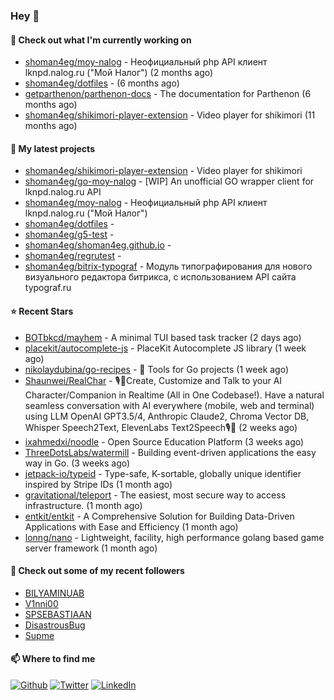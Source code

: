 ### Hey 👋

#### 👷 Check out what I'm currently working on

- [shoman4eg/moy-nalog](https://github.com/shoman4eg/moy-nalog) - Неофициальный php API клиент lknpd.nalog.ru (&#34;Мой Налог&#34;)  (2 months ago)
- [shoman4eg/dotfiles](https://github.com/shoman4eg/dotfiles) -  (6 months ago)
- [getparthenon/parthenon-docs](https://github.com/getparthenon/parthenon-docs) - The documentation for Parthenon (6 months ago)
- [shoman4eg/shikimori-player-extension](https://github.com/shoman4eg/shikimori-player-extension) - Video player for shikimori (11 months ago)

#### 🌱 My latest projects

- [shoman4eg/shikimori-player-extension](https://github.com/shoman4eg/shikimori-player-extension) - Video player for shikimori
- [shoman4eg/go-moy-nalog](https://github.com/shoman4eg/go-moy-nalog) - [WIP] An unofficial GO wrapper client for lknpd.nalog.ru API 
- [shoman4eg/moy-nalog](https://github.com/shoman4eg/moy-nalog) - Неофициальный php API клиент lknpd.nalog.ru (&#34;Мой Налог&#34;) 
- [shoman4eg/dotfiles](https://github.com/shoman4eg/dotfiles) - 
- [shoman4eg/g5-test](https://github.com/shoman4eg/g5-test) - 
- [shoman4eg/shoman4eg.github.io](https://github.com/shoman4eg/shoman4eg.github.io) - 
- [shoman4eg/regrutest](https://github.com/shoman4eg/regrutest) - 
- [shoman4eg/bitrix-typograf](https://github.com/shoman4eg/bitrix-typograf) - Модуль типографирования для нового визуального редактора битрикса, с использованием API сайта typograf.ru

#### ⭐ Recent Stars

- [BOTbkcd/mayhem](https://github.com/BOTbkcd/mayhem) - A minimal TUI based task tracker (2 days ago)
- [placekit/autocomplete-js](https://github.com/placekit/autocomplete-js) - PlaceKit Autocomplete JS library (1 week ago)
- [nikolaydubina/go-recipes](https://github.com/nikolaydubina/go-recipes) - 🦩 Tools for Go projects (1 week ago)
- [Shaunwei/RealChar](https://github.com/Shaunwei/RealChar) - 🎙️🤖Create, Customize and Talk to your AI Character/Companion in Realtime (All in One Codebase!). Have a natural seamless conversation with AI everywhere (mobile, web and terminal) using LLM OpenAI GPT3.5/4, Anthropic Claude2, Chroma Vector DB, Whisper Speech2Text, ElevenLabs Text2Speech🎙️🤖 (2 weeks ago)
- [ixahmedxi/noodle](https://github.com/ixahmedxi/noodle) - Open Source Education Platform (3 weeks ago)
- [ThreeDotsLabs/watermill](https://github.com/ThreeDotsLabs/watermill) - Building event-driven applications the easy way in Go. (3 weeks ago)
- [jetpack-io/typeid](https://github.com/jetpack-io/typeid) - Type-safe, K-sortable, globally unique identifier inspired by Stripe IDs (1 month ago)
- [gravitational/teleport](https://github.com/gravitational/teleport) - The easiest, most secure way to access infrastructure. (1 month ago)
- [entkit/entkit](https://github.com/entkit/entkit) - A Comprehensive Solution for Building Data-Driven Applications with Ease and Efficiency (1 month ago)
- [lonng/nano](https://github.com/lonng/nano) - Lightweight, facility, high performance golang based game server framework (1 month ago)

#### 👯 Check out some of my recent followers

- [BILYAMINUAB](https://github.com/BILYAMINUAB)
- [V1nni00](https://github.com/V1nni00)
- [SPSEBASTIAAN](https://github.com/SPSEBASTIAAN)
- [DisastrousBug](https://github.com/DisastrousBug)
- [Supme](https://github.com/Supme)


#### 📫 Where to find me
<p>
<a href="https://github.com/shoman4eg" target="_blank"><img alt="Github" src="https://img.shields.io/badge/GitHub-%2312100E.svg?&style=for-the-badge&logo=Github&logoColor=white" /></a>
<a href="https://twitter.com/shoman4eg" target="_blank"><img alt="Twitter" src="https://img.shields.io/badge/twitter-%231DA1F2.svg?&style=for-the-badge&logo=twitter&logoColor=white" /></a>
<a href="https://www.linkedin.com/in/artemdubinin/" target="_blank"><img alt="LinkedIn" src="https://img.shields.io/badge/linkedin-%230077B5.svg?&style=for-the-badge&logo=linkedin&logoColor=white" /></a>
</p>
